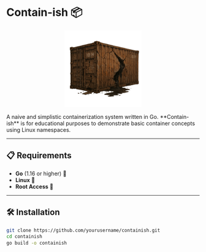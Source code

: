 # Contain-ish 📦

<p align="center">
 <img src="./img.png" alt="drawing" width="200"/>
</p>
A naive and simplistic containerization system written in Go. **Contain-ish** is for educational purposes to demonstrate basic container concepts using Linux namespaces.

---

## 📋 Requirements

- **Go** (1.16 or higher) 🏁
- **Linux** 🐧
- **Root Access** 🔑

---

## 🛠️ Installation

```bash
git clone https://github.com/yourusername/containish.git
cd containish
go build -o containish

